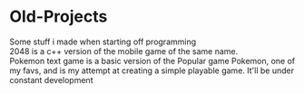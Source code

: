 # Old-Projects
Some stuff i made when starting off programming <br>
2048 is a c++ version of the mobile game of the same name.<br>
Pokemon text game is a basic version of the Popular game Pokemon, one of my favs, and is my attempt at creating a simple playable game. It'll be under constant development
